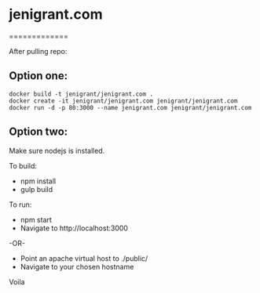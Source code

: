 # jenigrant.com
=============

After pulling repo:

## Option one: 
	docker build -t jenigrant/jenigrant.com .
	docker create -it jenigrant/jenigrant.com jenigrant/jenigrant.com
	docker run -d -p 80:3000 --name jenigrant.com jenigrant/jenigrant.com

## Option two:

Make sure nodejs is installed.

To build:
* npm install
* gulp build

To run:
* npm start
* Navigate to http://localhost:3000

-OR-

* Point an apache virtual host to ./public/
* Navigate to your chosen hostname

Voila